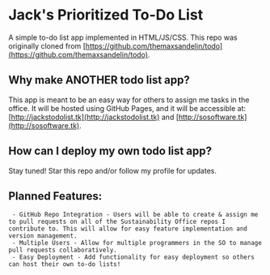 # Jack's Prioritized To-Do List
A simple to-do list app implemented in HTML/JS/CSS. This repo was originally cloned from [https://github.com/themaxsandelin/todo](https://github.com/themaxsandelin/todo).
## Why make ANOTHER todo list app?
This app is meant to be an easy way for others to assign me tasks in the office. It will be hosted using GitHub Pages, and it will be accessible at: [http://jackstodolist.tk](http://jackstodolist.tk) and [http://sosoftware.tk](http://sosoftware.tk).
## How can I deploy my own todo list app?
Stay tuned! Star this repo and/or follow my profile for updates.
## Planned Features:
	 - GitHub Repo Integration - Users will be able to create & assign me to pull requests on all of the Sustainability Office repos I contribute to. This will allow for easy feature implementation and version management.
	 - Multiple Users - Allow for multiple programmers in the SO to manage pull requests collaboratively.
	 - Easy Deployment - Add functionality for easy deployment so others can host their own to-do lists!
